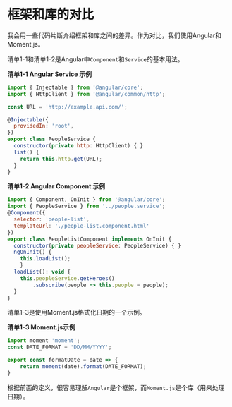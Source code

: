# 框架和库的对比

我会用一些代码片断介绍框架和库之间的差异。作为对比，我们使用Angular和Moment.js。

清单1-1和清单1-2是Angular中`Component`和`Service`的基本用法。

**清单1-1 Angular Service 示例**

```javascript
import { Injectable } from '@angular/core';
import { HttpClient } from '@angular/common/http';

const URL = 'http://example.api.com/';

@Injectable({
  providedIn: 'root',
})
export class PeopleService {
  constructor(private http: HttpClient) { }
  list() {
    return this.http.get(URL);
  }
}
```

**清单1-2 Angular Component 示例**

```javascript
import { Component, OnInit } from '@angular/core';
import { PeopleService } from '../people.service';
@Component({
  selector: 'people-list',
  templateUrl: './people-list.component.html'
})
export class PeopleListComponent implements OnInit {
  constructor(private peopleService: PeopleService) { }
  ngOnInit() {
    this.loadList();
	}
  loadList(): void {
    this.peopleService.getHeroes()
        .subscribe(people => this.people = people);
  }
}
```

清单1-3是使用Moment.js格式化日期的一个示例。

**清单1-3 Moment.js示例**

```javascript
import moment 'moment';
const DATE_FORMAT = 'DD/MM/YYYY';

export const formatDate = date => {
	return moment(date).format(DATE_FORMAT);
}
```

根据前面的定义，很容易理解`Angular`是个框架，而`Moment.js`是个库（用来处理日期）。
